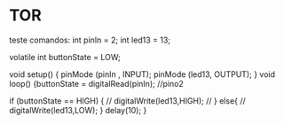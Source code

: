 # TOR
teste
comandos:
int pinIn = 2;
int led13 = 13;
 
volatile int buttonState = LOW;

void setup()
{
  pinMode (pinIn , INPUT);
  pinMode (led13, OUTPUT);
}
void loop()
{buttonState = digitalRead(pinIn); //pino2
 
 if (buttonState == HIGH) {
   //
   digitalWrite(led13,HIGH);
   //
 } else{
   //
   digitalWrite(led13,LOW);
 }
 delay(10);
}
